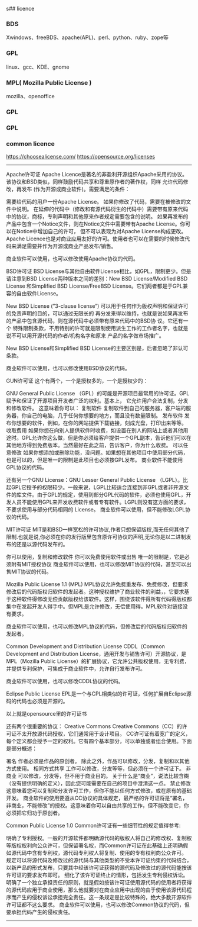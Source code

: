 s## licence
### BDS
Xwindows、freeBDS、apache(APL)、perl、python、ruby、zope等
### GPL
linux、gcc、KDE、gnome
### MPL( Mozilla Public License )
mozilla、openoffice
### GPL
### GPL
### common licence
https://choosealicense.com/
https://opensource.org/licenses

***********************************************************************************************************
Apache许可证
Apache Licence是著名的非盈利开源组织Apache采用的协议。该协议和BSD类似，同样鼓励代码共享和尊重原作者的著作权，同样
允许代码修改，再发布 (作为开源或商业软件)。需要满足的条件：

需要给代码的用户一份Apache License。
如果你修改了代码，需要在被修改的文件中说明。
在延伸的代码中（修改和有源代码衍生的代码中）需要带有原来代码中的协议，商标，专利声明和其他原来作者规定需要包含的说明。
如果再发布的产品中包含一个Notice文件，则在Notice文件中需要带有Apache License。你可以在Notice中增加自己的许可，
但不可以表现为对Apache License构成更改。
Apache Licence也是对商业应用友好的许可。使用者也可以在需要的时候修改代码来满足需要并作为开源或商业产品发布/销售。

商业软件可以使用，也可以修改使用Apache协议的代码。

BSD许可证
BSD License与其他自由软件License相比，如GPL，限制更少。但是请注意到BSD License两种版本之间的差别：New BSD License/Modified BSD License 和Simplified BSD License/FreeBSD License。它们两者都是于GPL兼容的自由软件License。

New BSD License (”3-clause license”) 可以用于任何作为版权声明和保证许可的免责声明的目的，可以通过无限长的
再分发来得以维持，也就是说如果再发布的产品中包含源代码，则在源代码中必须带有原来代码中的BSD协 议。它还有一个
特殊限制条款，不用特别的许可就是限制使用派生工作的工作者名字，也就是说不可以用开源代码的作者/机构名字和原来
产品的名字做市场推广。

New BSD License和Simplified BSD License的主要区别是，后者忽略了非认可条款。

商业软件可以使用，也可以修改使用BSD协议的代码。

GUN许可证
这个有两个，一个是授权多的，一个是授权少的：

GNU General Public License （GPL）的可能是开源项目最常用的许可证。GPL赋予和保证了开源项目开发者广泛的权利。基本上，
它允许用户合法复制，分发和修改软件。 这意味着你可以：
复制软件
复制软件到自己的服务器，客户端的服务器，你自己的电脑，几乎任何你想要的地方，而且没有数量限制。
发布软件
发布你想要的软件，例如，在你的网站提供下载链接，刻成光盘，打印出来等等。
收取费用
如果你想在向别人提供软件时收费，如设置在别人的网站上或者其他用途时。GPL允许你这么做，但是你必须给客户提供一个GPL副本，告诉他们可以在其他地方得到免费版本。当然最好在此之前，告诉客户，你为什么收费。
可以任意修改
如果你想添加或删除功能，没问题。如果想在其他项目中使用部分代码，也是可以的，但是唯一的限制是此项目也必须按GPL发布。
商业软件不能使用GPL协议的代码。

还有另一个GNU License：GNU Lesser General Public License （LGPL）。比起GPL它授予的权限较少。一般来说，LGPL比较适合连接到非GPL或者非开源文件的库文件。由于GPL的规定，使用到部分GPL代码的软件，必须也使用GPL，开发人员不能使用GPL来开发收费软件或者专有软件。LGPL则没有这方面的要求，不要求使用与部分代码相同的 License。
商业软件可以使用，但不能修改LGPL协议的代码。

MIT许可证
MIT是和BSD一样宽松的许可协议,作者只想保留版权,而无任何其他了限制.也就是说,你必须在你的发行版里包含原许可协议的声明,无论你是以二进制发布的还是以源代码发布的。

你可以使用，复制和修改软件
你可以免费使用软件或出售
唯一的限制是，它是必须附有MIT授权协议
商业软件可以使用，也可以修改MIT协议的代码，甚至可以出售MIT协议的代码。

Mozilla Public License 1.1 (MPL)
MPL协议允许免费重发布、免费修改，但要求修改后的代码版权归软件的发起者。这种授权维护了商业软件的利益，，它要求基于这种软件得修改无偿贡献版权给该软件。这样，围绕该软件得所有代码得版权都集中在发起开发人得手中。但MPL是允许修改，无偿使用得。MPL软件对链接没有要求。

商业软件可以使用，也可以修改MPL协议的代码，但修改后的代码版权归软件的发起者。

Common Development and Distribution License
CDDL（Common Development and Distribution License，通用开发与销售许可）开源协议，是MPL（Mozilla Public License）的扩展协议，它允许公共版权使用，无专利费，并提供专利保护，可集成于商业软件中，允许自行发布许可。

商业软件可以使用，也可以修改CDDL协议的代码。

Eclipse Public License
EPL是一个与CPL相类似的许可证，任何扩展自Eclipse源码的代码也必须是开源的。

以上就是opensource里的许可证书

还有两个很重要的协议：
Creative Commons
Creative Commons（CC）的许可证不太开放源代码授权，它们通常用于设计项目。 CC许可证有着宽广的定义，每个定义都会授予一定的权利。它有四个基本部分，可以单独或者组合使用。下面是部分概述：

署名
作者必须是作品的原创者。 除此之外，作品可以修改，分发，复制和以其他方式使用。
相同方式共享
工作可以修改，分发等等，但必须在一个许可证下。
非商业
可以修改，分发等，但不用于商业目的。 关于什么是“商业”，说法比较含糊（没有提供明确的定义），因此您可能需要在自己的项目中澄清这一点。
禁止修改
这意味着您可以复制和分发许可工作，但你不能以任何方式修改，或在原有的基础开发。
商业软件的使用要遵从CC协议的具体规定，最严格的许可证将是“署名，非商业，不能修改”的授权。这意味着你可以自由共享的工作，但不能改变它，你必须把它归功于原创者。

Common Public License 1.0
Common许可证有一些细节性的规定值得参考:

明确了专利授权。一般的开源软件都明确源代码的版权人将自己的修改权、复制权等版权权利向公众许可，但保留署名权，而Common许可证在此基础上还明确假如源代码中含有专利权，源代码专利权人将复制、使用的专有权利向公众许可。
规定可以将源代码及修改过的源代码与其他类型的不受本许可证约束的代码结合，以新产品的形式发布，只要其中经该许可证获得的源代码及修改过的源代码能按该许可证的要求发布即可。
细化了该许可证终止的情形，包括发生专利侵权诉讼。
明确了一个独立承担责任的原则，就是假如按该许可证使用源代码的使用者将获得的源代码应用于商业使用，那么他就要对在商业应用中出现的由于使用该源代码程序而产生的侵权诉讼承担完全责任。这一条规定是比较特殊的，绝大多数开源软件许可证都不这么要求。
商业软件可以使用，也可以修改Common协议的代码，但要承担代码产生的侵权责任。
***********************************************************************************************************
